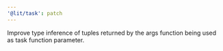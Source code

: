 ```yaml
---
'@lit/task': patch
---
```


Improve type inference of tuples returned by the args function being used as task function parameter.
